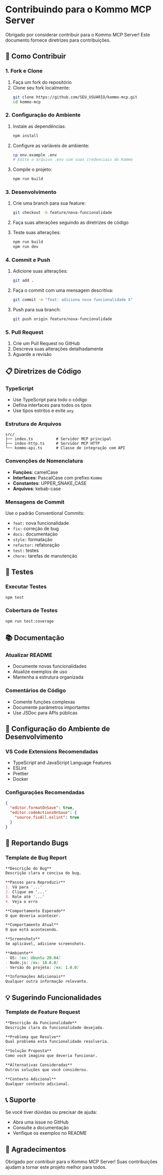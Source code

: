 # Contribuindo para o Kommo MCP Server

Obrigado por considerar contribuir para o Kommo MCP Server! Este documento fornece diretrizes para contribuições.

## 🚀 Como Contribuir

### 1. Fork e Clone
1. Faça um fork do repositório
2. Clone seu fork localmente:
   ```bash
   git clone https://github.com/SEU_USUARIO/kommo-mcp.git
   cd kommo-mcp
   ```

### 2. Configuração do Ambiente
1. Instale as dependências:
   ```bash
   npm install
   ```

2. Configure as variáveis de ambiente:
   ```bash
   cp env.example .env
   # Edite o arquivo .env com suas credenciais do Kommo
   ```

3. Compile o projeto:
   ```bash
   npm run build
   ```

### 3. Desenvolvimento
1. Crie uma branch para sua feature:
   ```bash
   git checkout -b feature/nova-funcionalidade
   ```

2. Faça suas alterações seguindo as diretrizes de código

3. Teste suas alterações:
   ```bash
   npm run build
   npm run dev
   ```

### 4. Commit e Push
1. Adicione suas alterações:
   ```bash
   git add .
   ```

2. Faça o commit com uma mensagem descritiva:
   ```bash
   git commit -m "feat: adiciona nova funcionalidade X"
   ```

3. Push para sua branch:
   ```bash
   git push origin feature/nova-funcionalidade
   ```

### 5. Pull Request
1. Crie um Pull Request no GitHub
2. Descreva suas alterações detalhadamente
3. Aguarde a revisão

## 📋 Diretrizes de Código

### TypeScript
- Use TypeScript para todo o código
- Defina interfaces para todos os tipos
- Use tipos estritos e evite `any`

### Estrutura de Arquivos
```
src/
├── index.ts          # Servidor MCP principal
├── index-http.ts     # Servidor MCP HTTP
└── kommo-api.ts      # Classe de integração com API
```

### Convenções de Nomenclatura
- **Funções**: camelCase
- **Interfaces**: PascalCase com prefixo `Kommo`
- **Constantes**: UPPER_SNAKE_CASE
- **Arquivos**: kebab-case

### Mensagens de Commit
Use o padrão Conventional Commits:
- `feat:` nova funcionalidade
- `fix:` correção de bug
- `docs:` documentação
- `style:` formatação
- `refactor:` refatoração
- `test:` testes
- `chore:` tarefas de manutenção

## 🧪 Testes

### Executar Testes
```bash
npm test
```

### Cobertura de Testes
```bash
npm run test:coverage
```

## 📚 Documentação

### Atualizar README
- Documente novas funcionalidades
- Atualize exemplos de uso
- Mantenha a estrutura organizada

### Comentários de Código
- Comente funções complexas
- Documente parâmetros importantes
- Use JSDoc para APIs públicas

## 🔧 Configuração do Ambiente de Desenvolvimento

### VS Code Extensions Recomendadas
- TypeScript and JavaScript Language Features
- ESLint
- Prettier
- Docker

### Configurações Recomendadas
```json
{
  "editor.formatOnSave": true,
  "editor.codeActionsOnSave": {
    "source.fixAll.eslint": true
  }
}
```

## 🐛 Reportando Bugs

### Template de Bug Report
```markdown
**Descrição do Bug**
Descrição clara e concisa do bug.

**Passos para Reproduzir**
1. Vá para '...'
2. Clique em '...'
3. Role até '...'
4. Veja o erro

**Comportamento Esperado**
O que deveria acontecer.

**Comportamento Atual**
O que está acontecendo.

**Screenshots**
Se aplicável, adicione screenshots.

**Ambiente**
- OS: [ex: Ubuntu 20.04]
- Node.js: [ex: 18.0.0]
- Versão do projeto: [ex: 1.0.0]

**Informações Adicionais**
Qualquer outra informação relevante.
```

## 💡 Sugerindo Funcionalidades

### Template de Feature Request
```markdown
**Descrição da Funcionalidade**
Descrição clara da funcionalidade desejada.

**Problema que Resolve**
Qual problema esta funcionalidade resolveria.

**Solução Proposta**
Como você imagina que deveria funcionar.

**Alternativas Consideradas**
Outras soluções que você considerou.

**Contexto Adicional**
Qualquer contexto adicional.
```

## 📞 Suporte

Se você tiver dúvidas ou precisar de ajuda:
- Abra uma issue no GitHub
- Consulte a documentação
- Verifique os exemplos no README

## 🎉 Agradecimentos

Obrigado por contribuir para o Kommo MCP Server! Suas contribuições ajudam a tornar este projeto melhor para todos.
